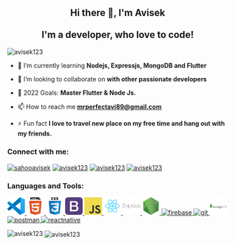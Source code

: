 
<h2 align='center'>Hi there 👋, I'm Avisek <br/> <br/>I'm a developer, who love to code! </h2>



<p align="left"> <img src="https://komarev.com/ghpvc/?username=avisek123&label=Profile%20views&color=0e75b6&style=flat" alt="avisek123" /> </p>

- 🌱 I’m currently learning **Nodejs, Expressjs, MongoDB and Flutter**

- 👯 I’m looking to collaborate on **with other passionate developers**

- 🥅 2022 Goals: **Master Flutter & Node Js.**

- 📫 How to reach me **mrperfectavi89@gmail.com**

- ⚡ Fun fact **I love to travel new place on my free time and hang out with my friends.**

<h3 align="left">Connect with me:</h3>
<p align="left">
<a href="https://twitter.com/sahooavisek" target="blank"><img align="center" src="https://cdn.jsdelivr.net/npm/simple-icons@3.0.1/icons/twitter.svg" alt="sahooavisek" height="30" width="40" /></a>
<a href="https://codesandbox.com/avisek123" target="blank"><img align="center" src="https://cdn.jsdelivr.net/npm/simple-icons@3.0.1/icons/codesandbox.svg" alt="avisek123" height="30" width="40" /></a>
           <a href="https://dev.to/sahooavisek" target="blank"><img align="center" src="https://avatars2.githubusercontent.com/u/13521919?s=200&v=4" alt="avisek123" height="30" width="40" /></a>
            <a href="https://medium.com/me/stories/public" target="blank"><img align="center" src="https://avatars.githubusercontent.com/u/923954?s=200&v=4" alt="avisek123" height="30" width="40" /></a>
</p>

<h3 align="left">Languages and Tools:</h3>
<p align="left"> 
           <a href="https://raw.githubusercontent.com/github/explore/80688e429a7d4ef2fca1e82350fe8e3517d3494d/topics/visual-studio-code/visual-studio-code.png" target="_blank">
           <img src="https://raw.githubusercontent.com/github/explore/80688e429a7d4ef2fca1e82350fe8e3517d3494d/topics/visual-studio-code/visual-studio-code.png" 
           alt="html5" width="40" height="40" margin='15px'/> </a>
<a href="https://www.w3.org/html/" target="_blank">
           <img src="https://raw.githubusercontent.com/github/explore/80688e429a7d4ef2fca1e82350fe8e3517d3494d/topics/html/html.png" 
           alt="html5" width="40" height="40" margin='15px'/> </a>
           <a href="https://www.w3schools.com/css/" target="_blank"> 
    <img src="https://raw.githubusercontent.com/github/explore/80688e429a7d4ef2fca1e82350fe8e3517d3494d/topics/css/css.png"
     width="40" height="40"  margin='15px'/> </a>
<a href="https://getbootstrap.com" target="_blank">
<img src="https://raw.githubusercontent.com/github/explore/80688e429a7d4ef2fca1e82350fe8e3517d3494d/topics/bootstrap/bootstrap.png" alt="bootstrap" width="40" height="40"  margin='15px'/> 

</a>
<a href="https://developer.mozilla.org/en-US/docs/Web/JavaScript" target="_blank"> 
            <img src="https://raw.githubusercontent.com/github/explore/80688e429a7d4ef2fca1e82350fe8e3517d3494d/topics/javascript/javascript.png" 
            alt="javascript" width="40" height="40"  margin='15px'/> </a> 
<a href="https://raw.githubusercontent.com/github/explore/80688e429a7d4ef2fca1e82350fe8e3517d3494d/topics/sass/sass.png" alt="sass" width="40"  margin='15px' height="40"/> </a>
 <a href="https://reactjs.org/" target="_blank">
                      <img src="https://raw.githubusercontent.com/github/explore/80688e429a7d4ef2fca1e82350fe8e3517d3494d/topics/react/react.png" 
                      alt="react" width="40" height="40"  margin='15px'/> </a>
                       <a href="https://expressjs.com" target="_blank">
        <img src="https://raw.githubusercontent.com/github/explore/80688e429a7d4ef2fca1e82350fe8e3517d3494d/topics/express/express.png" 
        alt="express" width="40" height="40"  margin='15px'/> </a> 
        <a href="https://nodejs.org" target="_blank">
               <img src="https://raw.githubusercontent.com/github/explore/80688e429a7d4ef2fca1e82350fe8e3517d3494d/topics/nodejs/nodejs.png"
                alt="nodejs" width="40" height="40"  margin='15px'/> </a>
        <a href="https://firebase.google.com/" target="_blank"> 
        <img src="https://www.vectorlogo.zone/logos/firebase/firebase-icon.svg" alt="firebase" width="40" height="40"  margin='15px'/> 
        </a> <a href="https://git-scm.com/" target="_blank"> 
        <img src="https://www.vectorlogo.zone/logos/git-scm/git-scm-icon.svg" alt="git" width="40" height="40"  margin='15px'/> </a> 
       
            
   <a href="https://www.mongodb.com/" target="_blank"> 
     <img src="https://raw.githubusercontent.com/github/explore/80688e429a7d4ef2fca1e82350fe8e3517d3494d/topics/mongodb/mongodb.png" 
            alt="mongodb" width="40" height="40"/> </a>  <a href="https://postman.com" target="_blank">
                   <img src="https://www.vectorlogo.zone/logos/getpostman/getpostman-icon.svg" alt="postman" width="40" 
                   height="40"  margin='15px'/> </a>  <a href="https://reactnative.dev/" target="_blank"> 
<img src="https://reactnative.dev/img/header_logo.svg" alt="reactnative" width="40" height="40"  margin='15px'/> </a> </p>

<p><img align="left" src="https://github-readme-stats.vercel.app/api/top-langs?username=avisek123&show_icons=true&locale=en&layout=compact" alt="avisek123" /></p>

<p>&nbsp;<img align="center" src="https://github-readme-stats.vercel.app/api?username=avisek123&show_icons=true&locale=en" alt="avisek123" /></p>
